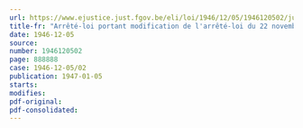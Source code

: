 ```yaml
---
url: https://www.ejustice.just.fgov.be/eli/loi/1946/12/05/1946120502/justel
title-fr: "Arrêté-loi portant modification de l'arrêté-loi du 22 novembre 1945, modifiant l'article 10 de la loi du 9 juillet 1926 organique des conseils de prud'hommes, fixant la limite d'âge pour l'exercice des fonctions prud'homales et autorisant le port du titre honorifique des dites fonctions et modifiant l'article 28 de la loi du 9 juillet 1926"
date: 1946-12-05
source:
number: 1946120502
page: 888888
case: 1946-12-05/02
publication: 1947-01-05
starts:
modifies:
pdf-original:
pdf-consolidated:
---
```


